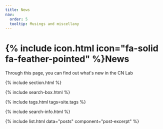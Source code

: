 ```yaml
---
title: News
nav:
  order: 5
  tooltip: Musings and miscellany
---
```


# {% include icon.html icon="fa-solid fa-feather-pointed" %}News

Through this page, you can find out what's new in the CN Lab


{% include section.html %}

{% include search-box.html %}

{% include tags.html tags=site.tags %}

{% include search-info.html %}

{% include list.html data="posts" component="post-excerpt" %}
